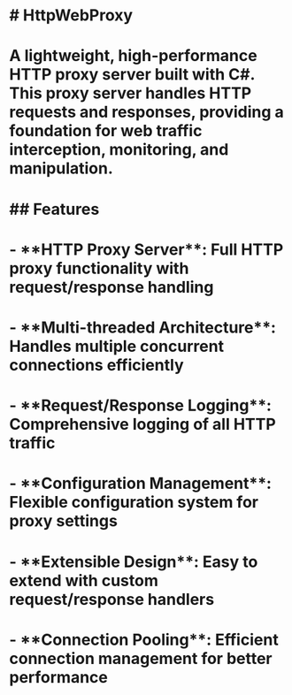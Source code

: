 # \# HttpWebProxy

# 

# A lightweight, high-performance HTTP proxy server built with C#. This proxy server handles HTTP requests and responses, providing a foundation for web traffic interception, monitoring, and manipulation.

# 

# \## Features

# 

# \- \*\*HTTP Proxy Server\*\*: Full HTTP proxy functionality with request/response handling

# \- \*\*Multi-threaded Architecture\*\*: Handles multiple concurrent connections efficiently

# \- \*\*Request/Response Logging\*\*: Comprehensive logging of all HTTP traffic

# \- \*\*Configuration Management\*\*: Flexible configuration system for proxy settings

# \- \*\*Extensible Design\*\*: Easy to extend with custom request/response handlers

# \- \*\*Connection Pooling\*\*: Efficient connection management for better performance

# 

